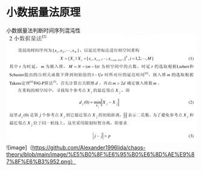 # 小数据量法原理
小数据量法判断时间序列混沌性
![image](https://github.com/Alexander1996lida/chaos-theory/blob/%E5%B0%8F%E6%95%B0%E6%8D%AE%E9%87%8F%E6%B3%95/image/%E5%B0%8F%E6%95%B0%E6%8D%AE%E9%87%8F%E6%B3%951.png)
![image]（https://github.com/Alexander1996lida/chaos-theory/blob/main/image/%E5%B0%8F%E6%95%B0%E6%8D%AE%E9%87%8F%E6%B3%952.png）
